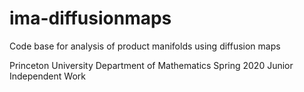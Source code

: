 # ima-diffusionmaps
Code base for analysis of product manifolds using diffusion maps

Princeton University Department of Mathematics
Spring 2020 Junior Independent Work

